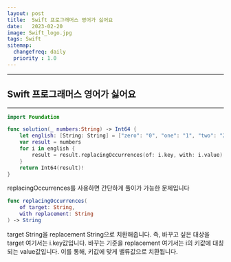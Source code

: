 ```yaml
---
layout: post
title:  Swift 프로그래머스 영어가 싫어요
date:   2023-02-20
image: Swift_logo.jpg
tags: Swift
sitemap:
  changefreq: daily
  priority : 1.0
---
```


---
## Swift 프로그래머스 영어가 싫어요
---

```swift
import Foundation

func solution(_ numbers:String) -> Int64 {
    let english: [String: String] = ["zero": "0", "one": "1", "two": "2", "three": "3", "four": "4", "five": "5", "six": "6", "seven": "7", "eight": "8", "nine": "9" ]
    var result = numbers
    for i in english {
        result = result.replacingOccurrences(of: i.key, with: i.value)
    }
    return Int64(result)!
}
```

replacingOccurrences를 사용하면 간단하게 풀이가 가능한 문제입니다<br>


```swift
func replacingOccurrences(
    of target: String,
    with replacement: String
) -> String
```
target String을 replacement String으로 치환해줍니다.
즉, 바꾸고 싶은 대상을 target 여기서는 i.key값입니다. 바꾸는 기준을 replacement 여기서는 i의 키값에 대칭되는 value값입니다.
이를 통해, 키값에 맞게 밸류값으로 치환됩니다.